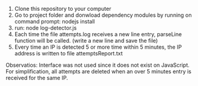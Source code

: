 1. Clone this repository to your computer
2. Go to project folder and donwload dependency modules by running on command prompt: nodejs install
3. run: node log-detector.js
4. Each time the file attempts.log receives a new line entry, parseLine function will be called. (write a new line and save the file)
5. Every time an IP is detected 5 or more time within 5 minutes, the IP address is written to file attemptsReport.txt


Observatios:
Interface was not used since it does not exist on JavaScript.
For simplification, all attempts are deleted when an over 5 minutes entry is received for the same IP.
